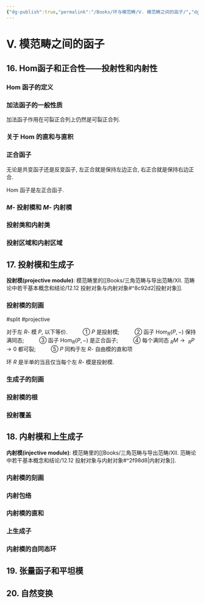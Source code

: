 ```yaml
---
{"dg-publish":true,"permalink":"/Books/环与模范畴/Ⅴ. 模范畴之间的函子/","dgPassFrontmatter":true,"created":"2024-07-05T15:52:07.666+08:00","updated":"2024-08-05T09:15:04.436+08:00"}
---
```


# Ⅴ. 模范畴之间的函子
## 16. Hom函子和正合性——投射性和内射性

### $\mathrm{Hom}$ 函子的定义

### 加法函子的一般性质

加法函子作用在可裂正合列上仍然是可裂正合列.

### 关于 $\mathrm{Hom}$ 的直和与直积

### 正合函子

无论是共变函子还是反变函子, 左正合就是保持左边正合, 右正合就是保持右边正合.

 $\mathrm{Hom}$ 函子是左正合函子.

### $M$- 投射模和 $M$- 内射模

### 投射类和内射类

### 投射区域和内射区域

## 17. 投射模和生成子

**投射模(projective module)**: 模范畴里的[[Books/三角范畴与导出范畴/ⅩⅡ. 范畴论中若干基本概念和结论/12.12 投射对象与内射对象#^8c92d2\|投射对象]].

### 投射模的刻画
#split #projective 

对于左 $R$- 模 $P$, 以下等价.
$\qquad$ ① $P$ 是投射模;
$\qquad$ ② 函子 $\mathrm{Hom}_{R}(P,-)$ 保持满同态;
$\qquad$ ③ 函子 $\mathrm{Hom}_{R}(P,-)$ 是正合函子;
$\qquad$ ④ 每个满同态 $_{R}M\rightarrow\ _{R}P\rightarrow 0$ 都可裂;
$\qquad$ ⑤ $P$ 同构于左 $R$- 自由模的直和项

环 $R$ 是半单的当且仅当每个左 $R$- 模是投射模.

### 生成子的刻画

### 投射模的根

### 投射覆盖

## 18. 内射模和上生成子

**内射模(injective module)**: 模范畴里的[[Books/三角范畴与导出范畴/ⅩⅡ. 范畴论中若干基本概念和结论/12.12 投射对象与内射对象#^2f98d8\|内射对象]].

### 内射模的刻画

### 内射包络

### 内射模的直和

### 上生成子

### 内射模的自同态环


## 19. 张量函子和平坦模
## 20. 自然变换